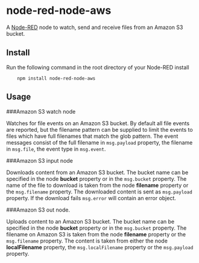 node-red-node-aws
=================

A <a href="http://nodered.org" target="_new">Node-RED</a> node to watch, send
and receive files from an Amazon S3 bucket.

Install
-------

Run the following command in the root directory of your Node-RED install

        npm install node-red-node-aws

Usage
-----

###Amazon S3 watch node

Watches for file events on an Amazon S3 bucket. By default all
file events are reported, but the filename pattern can be supplied
to limit the events to files which have full filenames that match
the glob pattern. The event messages consist of the full filename
in `msg.payload` property, the filename in `msg.file`,
the event type in `msg.event`.

###Amazon S3 input node

Downloads content from an Amazon S3 bucket. The bucket name can be specified in
the node **bucket** property or in the `msg.bucket` property.
The name of the file to download is taken from the node <b>filename</b> property
or the `msg.filename` property. The downloaded content is sent as `msg.payload`
property. If the download fails `msg.error` will contain an error object.


###Amazon S3 out node.

Uploads content to an Amazon S3 bucket. The bucket name can be specified in the
node <b>bucket</b> property or in the `msg.bucket` property. The filename on
Amazon S3 is taken from the node <b>filename</b> property or the
`msg.filename` property. The content is taken from either the node
<b>localFilename</b> property, the `msg.localFilename` property or
the `msg.payload` property.
